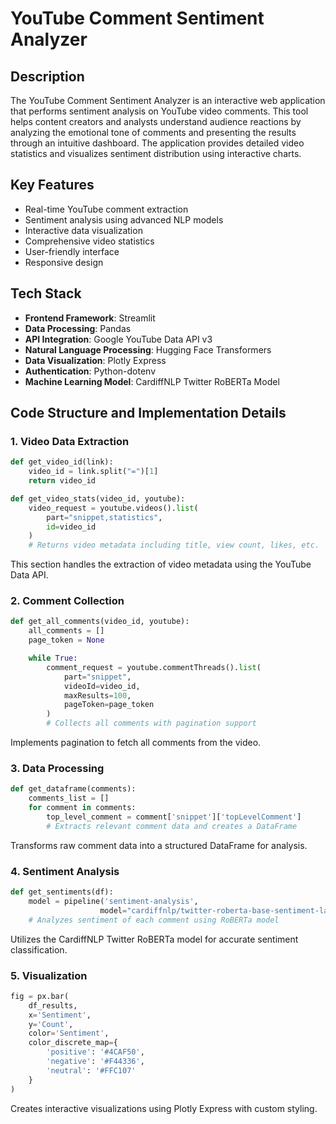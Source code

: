 # YouTube Comment Sentiment Analyzer

## Description
The YouTube Comment Sentiment Analyzer is an interactive web application that performs sentiment analysis on YouTube video comments. This tool helps content creators and analysts understand audience reactions by analyzing the emotional tone of comments and presenting the results through an intuitive dashboard. The application provides detailed video statistics and visualizes sentiment distribution using interactive charts.

## Key Features
- Real-time YouTube comment extraction
- Sentiment analysis using advanced NLP models
- Interactive data visualization
- Comprehensive video statistics
- User-friendly interface
- Responsive design

## Tech Stack
- **Frontend Framework**: Streamlit
- **Data Processing**: Pandas
- **API Integration**: Google YouTube Data API v3
- **Natural Language Processing**: Hugging Face Transformers
- **Data Visualization**: Plotly Express
- **Authentication**: Python-dotenv
- **Machine Learning Model**: CardiffNLP Twitter RoBERTa Model

## Code Structure and Implementation Details

### 1. Video Data Extraction
```python
def get_video_id(link):
    video_id = link.split("=")[1]
    return video_id

def get_video_stats(video_id, youtube):
    video_request = youtube.videos().list(
        part="snippet,statistics",
        id=video_id
    )
    # Returns video metadata including title, view count, likes, etc.
```
This section handles the extraction of video metadata using the YouTube Data API.

### 2. Comment Collection
```python
def get_all_comments(video_id, youtube):
    all_comments = []
    page_token = None

    while True:
        comment_request = youtube.commentThreads().list(
            part="snippet",
            videoId=video_id,
            maxResults=100,
            pageToken=page_token
        )
        # Collects all comments with pagination support
```
Implements pagination to fetch all comments from the video.

### 3. Data Processing
```python
def get_dataframe(comments):
    comments_list = []
    for comment in comments:
        top_level_comment = comment['snippet']['topLevelComment']
        # Extracts relevant comment data and creates a DataFrame
```
Transforms raw comment data into a structured DataFrame for analysis.

### 4. Sentiment Analysis
```python
def get_sentiments(df):
    model = pipeline('sentiment-analysis', 
                    model="cardiffnlp/twitter-roberta-base-sentiment-latest")
    # Analyzes sentiment of each comment using RoBERTa model
```
Utilizes the CardiffNLP Twitter RoBERTa model for accurate sentiment classification.

### 5. Visualization
```python
fig = px.bar(
    df_results,
    x='Sentiment',
    y='Count',
    color='Sentiment',
    color_discrete_map={
        'positive': '#4CAF50',
        'negative': '#F44336',
        'neutral': '#FFC107'
    }
)
```
Creates interactive visualizations using Plotly Express with custom styling.

